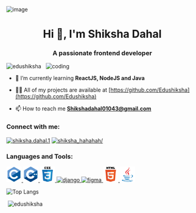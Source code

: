 ![image](https://github.com/Edushiksha/Edushiksha/assets/145859960/1b445087-01d4-4a67-9a9f-b6d4adb4f994)

<h1 align="center">Hi 👋, I'm Shiksha Dahal</h1>
<h3 align="center">A passionate frontend developer</h3>
<img align="right" alt="coding" width="400" src="https://user-images.githubusercontent.com/74038190/236119160-976a0405-caa7-470c-9356-16d43402ea0a.gif">
<p align="left"> <img src="https://komarev.com/ghpvc/?username=edushiksha&label=Profile%20views&color=0e75b6&style=flat" alt="edushiksha" /> </p>

- 🌱 I’m currently learning **ReactJS, NodeJS and Java**

- 👨‍💻 All of my projects are available at [https://github.com/Edushiksha](https://github.com/Edushiksha)

- 📫 How to reach me **Shikshadahal01043@gmail.com**

<h3 align="left">Connect with me:</h3>
<p align="left">
<a href="https://fb.com/shiksha.dahal.1" target="blank"><img align="center" src="https://raw.githubusercontent.com/rahuldkjain/github-profile-readme-generator/master/src/images/icons/Social/facebook.svg" alt="shiksha.dahal.1" height="30" width="40" /></a>
<a href="https://instagram.com/shiksha_hahahah/" target="blank"><img align="center" src="https://raw.githubusercontent.com/rahuldkjain/github-profile-readme-generator/master/src/images/icons/Social/instagram.svg" alt="shiksha_hahahah/" height="30" width="40" /></a>
</p>

<h3 align="left">Languages and Tools:</h3>
<p align="left"> <a href="https://www.cprogramming.com/" target="_blank" rel="noreferrer"> <img src="https://raw.githubusercontent.com/devicons/devicon/master/icons/c/c-original.svg" alt="c" width="40" height="40"/> </a> <a href="https://www.w3schools.com/cpp/" target="_blank" rel="noreferrer"> <img src="https://raw.githubusercontent.com/devicons/devicon/master/icons/cplusplus/cplusplus-original.svg" alt="cplusplus" width="40" height="40"/> </a> <a href="https://www.w3schools.com/css/" target="_blank" rel="noreferrer"> <img src="https://raw.githubusercontent.com/devicons/devicon/master/icons/css3/css3-original-wordmark.svg" alt="css3" width="40" height="40"/> </a> <a href="https://www.djangoproject.com/" target="_blank" rel="noreferrer"> <img src="https://cdn.worldvectorlogo.com/logos/django.svg" alt="django" width="40" height="40"/> </a> <a href="https://www.figma.com/" target="_blank" rel="noreferrer"> <img src="https://www.vectorlogo.zone/logos/figma/figma-icon.svg" alt="figma" width="40" height="40"/> </a> <a href="https://www.w3.org/html/" target="_blank" rel="noreferrer"> <img src="https://raw.githubusercontent.com/devicons/devicon/master/icons/html5/html5-original-wordmark.svg" alt="html5" width="40" height="40"/> </a> <a href="https://www.java.com" target="_blank" rel="noreferrer"> <img src="https://raw.githubusercontent.com/devicons/devicon/master/icons/java/java-original.svg" alt="java" width="40" height="40"/> </a> </p>

![Top Langs](https://github-readme-stats.vercel.app/api/top-langs/?username=averak&layout=compact&langs_count=10&hide=html,css)

<p>&nbsp;<img align="center" src="https://github-readme-stats.vercel.app/api?username=edushiksha&show_icons=true&locale=en" alt="edushiksha" /></p>
